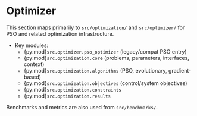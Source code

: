 # Optimizer

This section maps primarily to `src/optimization/` and `src/optimizer/` for PSO and related optimization infrastructure.

- Key modules:
  - {py:mod}`src.optimizer.pso_optimizer` (legacy/compat PSO entry)
  - {py:mod}`src.optimization.core` (problems, parameters, interfaces, context)
  - {py:mod}`src.optimization.algorithms` (PSO, evolutionary, gradient-based)
  - {py:mod}`src.optimization.objectives` (control/system objectives)
  - {py:mod}`src.optimization.constraints`
  - {py:mod}`src.optimization.results`

Benchmarks and metrics are also used from `src/benchmarks/`.

